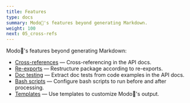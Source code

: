 ```yaml
---
title: Features
type: docs
summary: Modo🧯's features beyond generating Markdown.
weight: 100
next: 05_cross-refs
---
```


Modo🧯's features beyond generating Markdown:

- [Cross-references](05_cross-refs) &mdash; Cross-referencing in the API docs.
- [Re-exports](06_re-exports) &mdash; Restructure package according to re-exports.
- [Doc testing](07_doctests) &mdash; Extract doc tests from code examples in the API docs.
- [Bash scripts](08_scripts) &mdash; Configure bash scripts to run before and after processing.
- [Templates](09_templates) &mdash; Use templates to customize Modo🧯's output.
